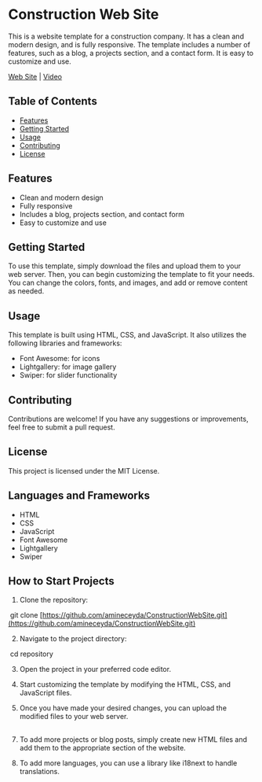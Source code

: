 # Construction Web Site

This is a website template for a construction company. It has a clean and modern design, and is fully responsive. The template includes a number of features, such as a blog, a projects section, and a contact form. It is easy to customize and use. 

[Web Site](https://mervekaplanmimarlik.netlify.app/) | [Video](https://youtu.be/DAV_jmnTzRY) 


## Table of Contents

- [Features](#features)
- [Getting Started](#getting-started)
- [Usage](#usage)
- [Contributing](#contributing)
- [License](#license)

## Features

- Clean and modern design
- Fully responsive
- Includes a blog, projects section, and contact form
- Easy to customize and use

## Getting Started

To use this template, simply download the files and upload them to your web server. Then, you can begin customizing the template to fit your needs. You can change the colors, fonts, and images, and add or remove content as needed.

## Usage

This template is built using HTML, CSS, and JavaScript. It also utilizes the following libraries and frameworks:

- Font Awesome: for icons
- Lightgallery: for image gallery
- Swiper: for slider functionality

## Contributing

Contributions are welcome! If you have any suggestions or improvements, feel free to submit a pull request.

## License

This project is licensed under the MIT License.

## Languages and Frameworks

- HTML
- CSS
- JavaScript
- Font Awesome
- Lightgallery
- Swiper

## How to Start Projects

1. Clone the repository:


​
git clone [https://github.com/amineceyda/ConstructionWebSite.git](https://github.com/amineceyda/ConstructionWebSite.git)
​


2. Navigate to the project directory:


​
cd repository
​


3. Open the project in your preferred code editor.

4. Start customizing the template by modifying the HTML, CSS, and JavaScript files.

5. Once you have made your desired changes, you can upload the modified files to your web server.

## 

7. To add more projects or blog posts, simply create new HTML files and add them to the appropriate section of the website.

8. To add more languages, you can use a library like i18next to handle translations.
